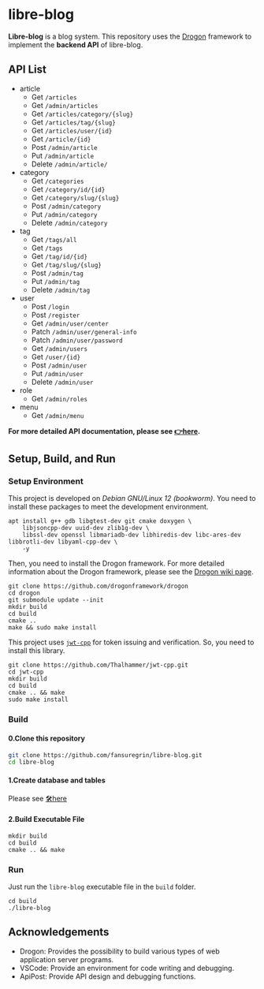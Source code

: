 # libre-blog

**Libre-blog** is a blog system. This repository uses the [Drogon](https://github.com/drogonframework/drogon) framework to implement the **backend API** of libre-blog.

## API List
- article
    - Get `/articles`
    - Get `/admin/articles`
    - Get `/articles/category/{slug}`
    - Get `/articles/tag/{slug}`
    - Get `/articles/user/{id}`
    - Get `/article/{id}`
    - Post `/admin/article`
    - Put `/admin/article`
    - Delete `/admin/article/`
- category
    - Get `/categories`
    - Get `/category/id/{id}`
    - Get `/category/slug/{slug}`
    - Post `/admin/category`
    - Put `/admin/category`
    - Delete `/admin/category`
- tag
    - Get `/tags/all`
    - Get `/tags`
    - Get `/tag/id/{id}`
    - Get `/tag/slug/{slug}`
    - Post `/admin/tag`
    - Put `/admin/tag`
    - Delete `/admin/tag`
- user
    - Post `/login`
    - Post `/register`
    - Get `/admin/user/center`
    - Patch `/admin/user/general-info`
    - Patch `/admin/user/password`
    - Get `/admin/users`
    - Get `/user/{id}`
    - Post `/admin/user`
    - Put `/admin/user`
    - Delete `/admin/user`
- role
    - Get `/admin/roles`
- menu
    - Get `/admin/menu`

**For more detailed API documentation, please see [👉here](./docs/libre-blog_api.md).**

## Setup, Build, and Run
### Setup Environment
This project is developed on *Debian GNU/Linux 12 (bookworm)*. You need to install these packages to meet the development environment.
```shell
apt install g++ gdb libgtest-dev git cmake doxygen \
    libjsoncpp-dev uuid-dev zlib1g-dev \
    libssl-dev openssl libmariadb-dev libhiredis-dev libc-ares-dev libbrotli-dev libyaml-cpp-dev \
    -y
```

Then, you need to install the Drogon framework. For more detailed information about the Drogon framework, please see the [Drogon wiki page](https://github.com/drogonframework/drogon/wiki/).
```shell
git clone https://github.com/drogonframework/drogon
cd drogon
git submodule update --init
mkdir build
cd build
cmake ..
make && sudo make install
```

This project uses [`jwt-cpp`](https://github.com/Thalhammer/jwt-cpp) for token issuing and verification. So, you need to install this library.
```shell
git clone https://github.com/Thalhammer/jwt-cpp.git
cd jwt-cpp
mkdir build
cd build
cmake .. && make
sudo make install
```

### Build
#### 0.Clone this repository
```bash
git clone https://github.com/fansuregrin/libre-blog.git
cd libre-blog
```

#### 1.Create database and tables

Please see [🛠️here](./sql/README.md)

#### 2.Build Executable File

```shell
mkdir build
cd build
cmake .. && make
```

### Run
Just run the `libre-blog` executable file in the `build` folder.
```shell
cd build
./libre-blog
```

## Acknowledgements
- Drogon: Provides the possibility to build various types of web application server programs.
- VSCode: Provide an environment for code writing and debugging.
- ApiPost: Provide API design and debugging functions.